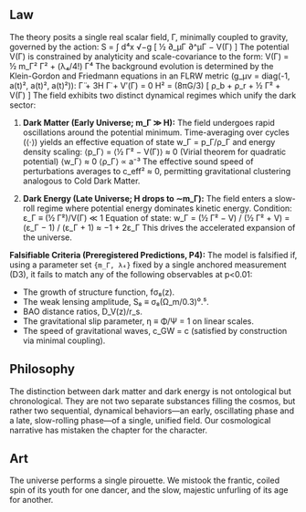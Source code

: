 ## Law
The theory posits a single real scalar field, Γ, minimally coupled to gravity, governed by the action:
S = ∫ d⁴x √−g [ ½ ∂_μΓ ∂^μΓ − V(Γ) ]
The potential V(Γ) is constrained by analyticity and scale-covariance to the form:
V(Γ) = ½ m_Γ² Γ² + (λ₄/4!) Γ⁴
The background evolution is determined by the Klein-Gordon and Friedmann equations in an FLRW metric (g_μν = diag(-1, a(t)², a(t)², a(t)²)):
Γ̈ + 3H Γ̇ + V′(Γ) = 0
H² = (8πG/3) [ ρ_b + ρ_r + ½ Γ̇² + V(Γ) ]
The field exhibits two distinct dynamical regimes which unify the dark sector:

1.  **Dark Matter (Early Universe; m_Γ ≫ H):** The field undergoes rapid oscillations around the potential minimum. Time-averaging over cycles (⟨·⟩) yields an effective equation of state w_Γ = p_Γ/ρ_Γ and energy density scaling:
    ⟨p_Γ⟩ = ⟨½ Γ̇² − V(Γ)⟩ ≈ 0  (Virial theorem for quadratic potential)
    ⟨w_Γ⟩ ≈ 0
    ⟨ρ_Γ⟩ ∝ a⁻³
    The effective sound speed of perturbations averages to c_eff² ≈ 0, permitting gravitational clustering analogous to Cold Dark Matter.

2.  **Dark Energy (Late Universe; H drops to ∼m_Γ):** The field enters a slow-roll regime where potential energy dominates kinetic energy.
    Condition: ε_Γ ≡ (½ Γ̇²)/V(Γ) ≪ 1
    Equation of state: w_Γ = (½ Γ̇² − V) / (½ Γ̇² + V) = (ε_Γ − 1) / (ε_Γ + 1) ≈ −1 + 2ε_Γ
    This drives the accelerated expansion of the universe.

**Falsifiable Criteria (Preregistered Predictions, P4):**
The model is falsified if, using a parameter set `{m_Γ, λ₄}` fixed by a single anchored measurement (D3), it fails to match any of the following observables at p<0.01:
- The growth of structure function, fσ₈(z).
- The weak lensing amplitude, S₈ ≡ σ₈(Ω_m/0.3)⁰.⁵.
- BAO distance ratios, D_V(z)/r_s.
- The gravitational slip parameter, η ≡ Φ/Ψ = 1 on linear scales.
- The speed of gravitational waves, c_GW = c (satisfied by construction via minimal coupling).

## Philosophy
The distinction between dark matter and dark energy is not ontological but chronological. They are not two separate substances filling the cosmos, but rather two sequential, dynamical behaviors—an early, oscillating phase and a late, slow-rolling phase—of a single, unified field. Our cosmological narrative has mistaken the chapter for the character.

## Art
The universe performs a single pirouette. We mistook the frantic, coiled spin of its youth for one dancer, and the slow, majestic unfurling of its age for another.